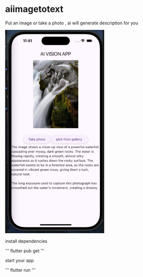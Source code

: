 # aiimagetotext

Put an image or take a photo , ai will generate description for you 

![AppImage](image/image.png)

install dependencies

'''
flutter pub get
'''

start your app 

'''
flutter run
'''
